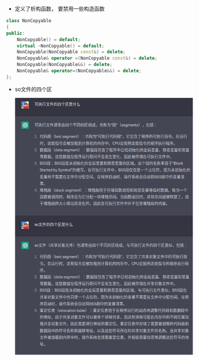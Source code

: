 
- 定义了析构函数， 要禁用一些构造函数

```c++
class NonCopyable
{
public:
    NonCopyable() = default;
    virtual ~NonCopyable() = default;
    NonCopyable(NonCopyable const&) = delete;
    NonCopyable& operator =(NonCopyable const&) = delete;
    NonCopyable(NonCopyable&&) = delete;
    NonCopyable& operator=(NonCopyable&&) = delete;
};


```

- so文件的四个区

  ![image-20230425155029028](image/image-20230425155029028.png)
